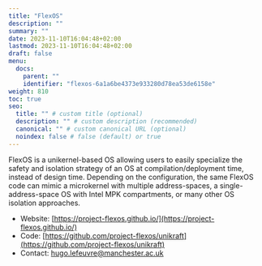 ```yaml
---
title: "FlexOS"
description: ""
summary: ""
date: 2023-11-10T16:04:48+02:00
lastmod: 2023-11-10T16:04:48+02:00
draft: false
menu:
  docs:
    parent: ""
    identifier: "flexos-6a1a6be4373e933280d78ea53de6158e"
weight: 810
toc: true
seo:
  title: "" # custom title (optional)
  description: "" # custom description (recommended)
  canonical: "" # custom canonical URL (optional)
  noindex: false # false (default) or true
---
```


FlexOS is a unikernel-based OS allowing users to easily specialize the safety and isolation strategy of an OS at compilation/deployment time, instead of design time.
Depending on the configuration, the same FlexOS code can mimic a microkernel with multiple address-spaces, a single-address-space OS with Intel MPK compartments, or many other OS isolation approaches.

- Website: [https://project-flexos.github.io/](https://project-flexos.github.io/)
- Code: [https://github.com/project-flexos/unikraft](https://github.com/project-flexos/unikraft)
- Contact: [hugo.lefeuvre@manchester.ac.uk](mailto:hugo.lefeuvre@manchester.ac.uk) 
